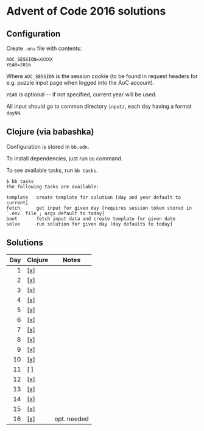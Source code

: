 # Advent of Code 2016 solutions

## Configuration

Create `.env` file with contents:

```
AOC_SESSION=XXXXX
YEAR=2016
```

Where `AOC_SESSION` is the session cookie (to be found in request
headers for e.g. puzzle input page when logged into the AoC account).

`YEAR` is optional -- if not specified, current year will be used.

All input should go to common directory `input/`, each day having a format `dayNN`.

## Clojure (via babashka)

Configuration is stored in `bb.edn`.

To install dependencies, just run `bb` command.

To see available tasks, run `bb tasks`.

```
$ bb tasks
The following tasks are available:

template   create template for solution [day and year default to current]
fetch      get input for given day [requires session token stored in `.env` file ; args default to today]
boot       fetch input data and create template for given date
solve      run solution for given day [day defaults to today]
```

## Solutions

Day | Clojure                  | Notes 
---:|--------------------------|-------------
 1  | [[x]](Clojure/day01.clj) | 
 2  | [[x]](Clojure/day02.clj) |
 3  | [[x]](Clojure/day03.clj) | 
 4  | [[x]](Clojure/day04.clj) | 
 5  | [[x]](Clojure/day05.clj) | 
 6  | [[x]](Clojure/day06.clj) | 
 7  | [[x]](Clojure/day07.clj) | 
 8  | [[x]](Clojure/day08.clj) | 
 9  | [[x]](Clojure/day09.clj) |
10  | [[x]](Clojure/day10.clj) |
11  | [ ]                      |
12  | [[x]](Clojure/day12.clj) |
13  | [[x]](Clojure/day13.clj) |
14  | [[x]](Clojure/day14.clj) |
15  | [[x]](Clojure/day15.clj) |
16  | [[x]](Clojure/day16.clj) | opt. needed

